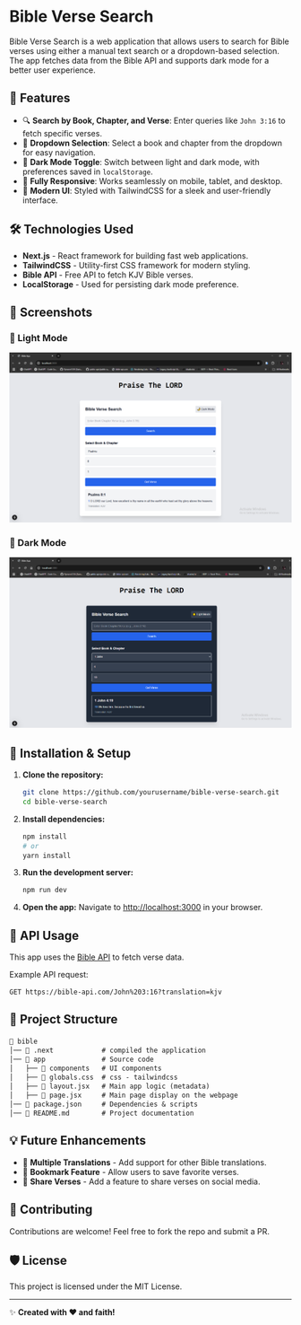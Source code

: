 # Bible Verse Search

Bible Verse Search is a web application that allows users to search for Bible verses using either a manual text search or a dropdown-based selection. The app fetches data from the Bible API and supports dark mode for a better user experience.

## 🚀 Features

- 🔍 **Search by Book, Chapter, and Verse**: Enter queries like `John 3:16` to fetch specific verses.
- 📖 **Dropdown Selection**: Select a book and chapter from the dropdown for easy navigation.
- 🌙 **Dark Mode Toggle**: Switch between light and dark mode, with preferences saved in `localStorage`.
- 📱 **Fully Responsive**: Works seamlessly on mobile, tablet, and desktop.
- 🎨 **Modern UI**: Styled with TailwindCSS for a sleek and user-friendly interface.

## 🛠️ Technologies Used

- **Next.js** - React framework for building fast web applications.
- **TailwindCSS** - Utility-first CSS framework for modern styling.
- **Bible API** - Free API to fetch KJV Bible verses.
- **LocalStorage** - Used for persisting dark mode preference.

## 📸 Screenshots

### 🔹 Light Mode
![Light Mode](screenshots/lightMode.png)

### 🔹 Dark Mode
![Dark Mode](screenshots/darkmode.png)

## 🚀 Installation & Setup

1. **Clone the repository:**

   ```sh
   git clone https://github.com/yourusername/bible-verse-search.git
   cd bible-verse-search
   ```

2. **Install dependencies:**

   ```sh
   npm install
   # or
   yarn install
   ```

3. **Run the development server:**

   ```sh
   npm run dev
   ```

4. **Open the app:**
   Navigate to [http://localhost:3000](http://localhost:3000) in your browser.

## 🔗 API Usage

This app uses the [Bible API](https://bible-api.com/) to fetch verse data.

Example API request:

```
GET https://bible-api.com/John%203:16?translation=kjv
```

## 📂 Project Structure

```
📁 bible
│── 📂 .next            # compiled the application
│── 📂 app              # Source code
│   ├── 📂 components   # UI components
│   ├── 📜 globals.css  # css - tailwindcss
│   ├── 📜 layout.jsx   # Main app logic (metadata)
│   ├── 📜 page.jsx     # Main page display on the webpage
│── 📜 package.json     # Dependencies & scripts
│── 📜 README.md        # Project documentation
```

## 💡 Future Enhancements

- 📜 **Multiple Translations** - Add support for other Bible translations.
- 🔖 **Bookmark Feature** - Allow users to save favorite verses.
- 📢 **Share Verses** - Add a feature to share verses on social media.

## 🤝 Contributing

Contributions are welcome! Feel free to fork the repo and submit a PR.

## 🛡️ License

This project is licensed under the MIT License.

---

✨ **Created with ❤️ and faith!**
